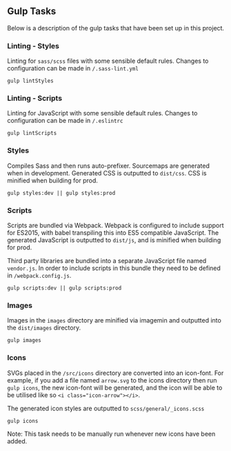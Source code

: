 ## Gulp Tasks
Below is a description of the gulp tasks that have been set up in this project.

### Linting - Styles
Linting for `sass/scss` files with some sensible default rules. Changes to configuration can be made in `/.sass-lint.yml`

```
gulp lintStyles
```

### Linting - Scripts
Linting for JavaScript with some sensible default rules. Changes to configuration can be made in `/.eslintrc`

```
gulp lintScripts
```

### Styles
Compiles Sass and then runs auto-prefixer. Sourcemaps are generated when in development. Generated CSS is outputted to `dist/css`. CSS is minified when building for prod.

```
gulp styles:dev || gulp styles:prod
```

### Scripts
Scripts are bundled via Webpack. Webpack is configured to include support for ES2015, with babel transpiling this into ES5 compatible JavaScript. The generated JavaScript is outputted to `dist/js`, and is minified when building for prod.

Third party libraries are bundled into a separate JavaScript file named `vendor.js`. In order to include scripts in this bundle they need to be defined in `/webpack.config.js`.

```
gulp scripts:dev || gulp scripts:prod
```

### Images
Images in the `images` directory are minified via imagemin and outputted into the `dist/images` directory.

```
gulp images
```

### Icons
SVGs placed in the `/src/icons` directory are converted into an icon-font. For example, if you add a file named `arrow.svg` to the icons directory then run `gulp icons`, the new icon-font will be generated, and the icon will be able to be utilised like so `<i class="icon-arrow"></i>`.

The generated icon styles are outputted to `scss/general/_icons.scss`

```
gulp icons
```
Note: This task needs to be manually run whenever new icons have been added.
